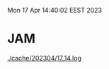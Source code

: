 Mon 17 Apr 14:40:02 EEST 2023
# JAM
<a href='./cache/202304/17_14.log'>./cache/202304/17_14.log</a>
